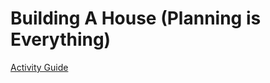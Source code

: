 # Building A House (Planning is Everything)

[Activity Guide](http://tastycupcakes.org/2016/09/to-plan-or-not-to-plan/)